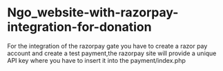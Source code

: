 # Ngo_website-with-razorpay-integration-for-donation
For the integration of the razorpay gate you have to create a razor pay account and create a test payment,the razorpay site will provide a unique API key where you 
have to insert it into the payment/index.php
